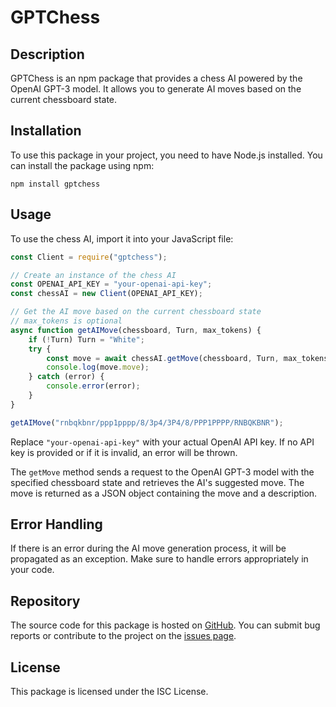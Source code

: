 # GPTChess

## Description

GPTChess is an npm package that provides a chess AI powered by the OpenAI GPT-3 model. It allows you to generate AI moves based on the current chessboard state.

## Installation

To use this package in your project, you need to have Node.js installed. You can install the package using npm:

```
npm install gptchess
```

## Usage

To use the chess AI, import it into your JavaScript file:

```javascript
const Client = require("gptchess");

// Create an instance of the chess AI
const OPENAI_API_KEY = "your-openai-api-key";
const chessAI = new Client(OPENAI_API_KEY);

// Get the AI move based on the current chessboard state
// max_tokens is optional
async function getAIMove(chessboard, Turn, max_tokens) {
    if (!Turn) Turn = "White";
    try {
        const move = await chessAI.getMove(chessboard, Turn, max_tokens);
        console.log(move.move);
    } catch (error) {
        console.error(error);
    }
}

getAIMove("rnbqkbnr/ppp1pppp/8/3p4/3P4/8/PPP1PPPP/RNBQKBNR");
```

Replace `"your-openai-api-key"` with your actual OpenAI API key. If no API key is provided or if it is invalid, an error will be thrown.

The `getMove` method sends a request to the OpenAI GPT-3 model with the specified chessboard state and retrieves the AI's suggested move. The move is returned as a JSON object containing the move and a description.

## Error Handling

If there is an error during the AI move generation process, it will be propagated as an exception. Make sure to handle errors appropriately in your code.

## Repository

The source code for this package is hosted on [GitHub](https://github.com/Alex-724/gptchess). You can submit bug reports or contribute to the project on the [issues page](https://github.com/Alex-724/gptchess/issues).

## License

This package is licensed under the ISC License.